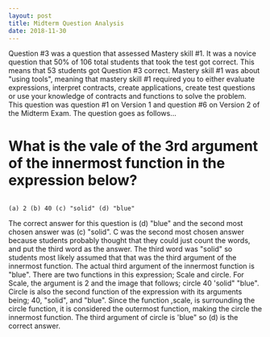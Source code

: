 ```yaml
---
layout: post
title: Midterm Question Analysis
date: 2018-11-30
---
```


Question #3 was a question that assessed Mastery skill #1. It was a novice question that 50% of 106 total students that took the test got correct. This means that 53 students got Question #3 correct. Mastery skill #1 was about "using tools", meaning that mastery skill #1 required you to either evaluate expressions, interpret contracts, create applications, create test questions or use your knowledge of contracts and functions to solve the problem. This question was question #1 on Version 1 and question #6 on Version 2 of the Midterm Exam. The question goes as follows...

# What is the vale of the 3rd argument of the innermost function in the expression below?

```scale(2, circle(40, "solid", 'blue"))

(a) 2 (b) 40 (c) "solid" (d) "blue"
```

The correct answer for this question is (d) "blue" and the second most chosen answer was (c) "solid". C was the second most chosen answer because students probably thought that they could just count the words, and put the third word as the answer. The third word was "solid" so students most likely assumed that that was the third argument of the innermost function. The actual third argument of the innermost function is "blue". There are two functions in this expression; Scale and circle. For Scale, the argument is 2 and the image that follows; circle 40 'solid" "blue". Circle is also the second function of the expression with its arguments being; 40, "solid", and "blue". Since the function ,scale, is surrounding the circle function, it is considered the outermost function, making the circle the innermost function. The third argument of circle is 'blue" so (d) is the correct answer.






